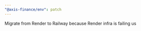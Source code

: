 ```yaml
---
"@axis-finance/env": patch
---
```


Migrate from Render to Railway because Render infra is failing us

